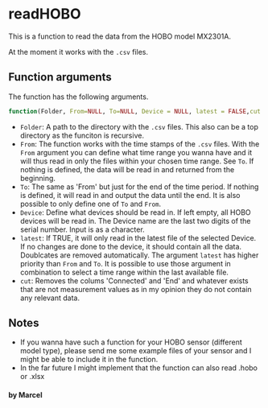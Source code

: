 # readHOBO #
This is a function to read the data from the HOBO model MX2301A.

At the moment it works with the `.csv` files.




## Function arguments ##

The function has the following arguments.

```R
function(Folder, From=NULL, To=NULL, Device = NULL, latest = FALSE,cut = TRUE)
```

- `Folder`: A path to the directory with the `.csv` files. This also can be a top directory as the funciton is recursive.
- `From`: The function works with the time stamps of the `.csv` files. With the `From` argument you can define what time range you wanna have and it will thus read in only the files within your chosen time range. See `To`. If nothing is defined, the data will be read in and returned from the beginning.
- `To`: The same as 'From' but just for the end of the time period. If nothing is defined, it will read in and output the data until the end. It is also possible to only define one of `To` and `From`.
- `Device`: Define what devices should be read in. If left empty, all HOBO devices will be read in. The Device name are the last two digits of the serial number. Input is as a character.
- `latest`: If TRUE, it will only read in the latest file of the selected Device. If no changes are done to the device, it should contain all the data. Doublcates are removed automatically. The argument `latest` has higher priority than `From` and `To`. It is possible to use those argument in combination to select a time range within the last available file.
- `cut`: Removes the colums 'Connected' and 'End' and whatever exists that are not measurement values as in my opinion they do not contain any relevant data.

## Notes ##
- If you wanna have such a function for your HOBO sensor (different model type), please send me some example files of your sensor and I might be able to include it in the function.
- In the far future I might implement that the function can also read .hobo or .xlsx

#### by Marcel